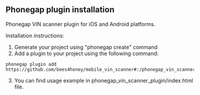 ## Phonegap plugin installation

Phonegap VIN scanner plugin for iOS and Android platforms.

Installation instructions:
1. Generate your project using "phonegap create" command
2. Add a plugin to your project using the following command:

```
phonegap plugin add https://github.com/bees4honey/mobile_vin_scanner#:/phonegap_vin_scanner_plugin
```

3. You can find usage example in phonegap_vin_scanner_plugin/index.html file.